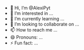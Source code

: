 - 👋 Hi, I’m @AlexiPyt
- 👀 I’m interested in ...
- 🌱 I’m currently learning ...
- 💞️ I’m looking to collaborate on ...
- 📫 How to reach me ...
- 😄 Pronouns: ...
- ⚡ Fun fact: ...

<!---
AlexiPyt/AlexiPyt is a ✨ special ✨ repository because its `README.md` (this file) appears on your GitHub profile.
You can click the Preview link to take a look at your changes.
--->
